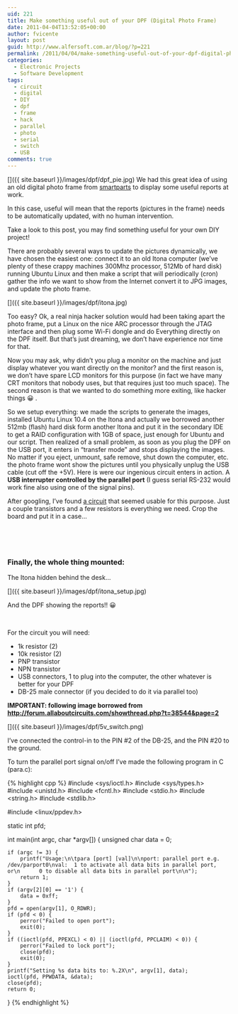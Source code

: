 ```yaml
---
uid: 221
title: Make something useful out of your DPF (Digital Photo Frame)
date: 2011-04-04T13:52:05+00:00
author: fvicente
layout: post
guid: http://www.alfersoft.com.ar/blog/?p=221
permalink: /2011/04/04/make-something-useful-out-of-your-dpf-digital-photo-frame/
categories:
  - Electronic Projects
  - Software Development
tags:
  - circuit
  - digital
  - DIY
  - dpf
  - frame
  - hack
  - parallel
  - photo
  - serial
  - switch
  - USB
comments: true
---
```

[<img src="{{ site.baseurl }}/images/dpf/dpf_pie.jpg" alt="" title="DPF"/>]({{ site.baseurl }}/images/dpf/dpf_pie.jpg)
We had this great idea of using an old digital photo frame from [smartparts](http://smartpartsproducts.com/content/index.html) to display some useful reports at work.

In this case, useful will mean that the reports (pictures in the frame) needs to be automatically updated, with no human intervention.

Take a look to this post, you may find something useful for your own DIY project!

<!--more-->

There are probably several ways to update the pictures dynamically, we have chosen the easiest one: connect it to an old Itona computer (we&#8217;ve plenty of these crappy machines 300Mhz processor, 512Mb of hard disk) running Ubuntu Linux and then make a script that will periodically (cron) gather the info we want to show from the Internet convert it to JPG images, and update the photo frame.

[<img src="{{ site.baseurl }}/images/dpf/itona.jpg" alt="" title="Itona"/>]({{ site.baseurl }}/images/dpf/itona.jpg)

Too easy? Ok, a real ninja hacker solution would had been taking apart the photo frame, put a Linux on the nice ARC processor through the JTAG interface and then plug some Wi-Fi dongle and do Everything directly on the DPF itself. But that&#8217;s just dreaming, we don&#8217;t have experience nor time for that.

Now you may ask, why didn&#8217;t you plug a monitor on the machine and just display whatever you want directly on the monitor? and the first reason is, we don&#8217;t have spare LCD monitors for this purpose (in fact we have many CRT monitors that nobody uses, but that requires just too much space). The second reason is that we wanted to do something more exiting, like hacker things 😀 .

So we setup everything: we made the scripts to generate the images, installed Ubuntu Linux 10.4 on the Itona and actually we borrowed another 512mb (flash) hard disk form another Itona and put it in the secondary IDE to get a RAID configuration with 1GB of space, just enough for Ubuntu and our script. Then realized of a small problem, as soon as you plug the DPF on the USB port, it enters in &#8220;transfer mode&#8221; and stops displaying the images. No matter if you eject, unmount, safe remove, shut down the computer, etc. the photo frame wont show the pictures until you physically unplug the USB cable (cut off the +5V). Here is were our ingenious circuit enters in action. A **USB interrupter controlled by the parallel port** (I guess serial RS-232 would work fine also using one of the signal pins).

After googling, I&#8217;ve found [a circuit](http://forum.allaboutcircuits.com/showthread.php?t=38544&page=2) that seemed usable for this purpose. Just a couple transistors and a few resistors is everything we need. Crop the board and put it in a case&#8230;

<figure class="half">
	<a title="DPF Circuit 1" href="{{ site.baseurl }}/images/dpf/dpf_circuit_01.jpg" target="_blank"><img src="{{ site.baseurl }}/images/dpf/dpf_circuit_01.jpg" alt="" title="DPF Circuit 1"/></a>
	<a title="DPF Circuit 2" href="{{ site.baseurl }}/images/dpf/dpf_circuit_02.jpg" target="_blank"><img src="{{ site.baseurl }}/images/dpf/dpf_circuit_02.jpg" alt="" title="DPF Circuit 2"/></a>
</figure>

<figure class="half">
	<a title="DPF Circuit 3" href="{{ site.baseurl }}/images/dpf/dpf_circuit_03.jpg" target="_blank"><img src="{{ site.baseurl }}/images/dpf/dpf_circuit_03.jpg" alt="" title="DPF Circuit 3"/></a>
	<a title="DPF Circuit 4" href="{{ site.baseurl }}/images/dpf/dpf_circuit_04.jpg" target="_blank"><img src="{{ site.baseurl }}/images/dpf/dpf_circuit_04.jpg" alt="" title="DPF Circuit 4"/></a>
</figure>

### Finally, the whole thing mounted:

The Itona hidden behind the desk&#8230;

[<img src="{{ site.baseurl }}/images/dpf/itona_setup.jpg" alt="" title="Itona Setup"/>]({{ site.baseurl }}/images/dpf/itona_setup.jpg)

And the DPF showing the reports!! 😀

<figure class="half">
	<a title="DPF Report 1" href="{{ site.baseurl }}/images/dpf/dpf_report_01.jpg" target="_blank"><img src="{{ site.baseurl }}/images/dpf/dpf_report_01.jpg" alt="" title="DPF Report 1"/></a>
	<a title="DPF Report 2" href="{{ site.baseurl }}/images/dpf/dpf_report_02.jpg" target="_blank"><img src="{{ site.baseurl }}/images/dpf/dpf_report_02.jpg" alt="" title="DPF Report 2"/></a>
</figure>

For the circuit you will need:

  * 1k resistor (2)
  * 10k resistor (2)
  * PNP transistor
  * NPN transistor
  * USB connectors, 1 to plug into the computer, the other whatever is better for your DPF
  * DB-25 male connector (if you decided to do it via parallel too)

**IMPORTANT: following image borrowed from http://forum.allaboutcircuits.com/showthread.php?t=38544&page=2**

[<img src="{{ site.baseurl }}/images/dpf/5v_switch.png" alt="" title="Itona Setup"/>]({{ site.baseurl }}/images/dpf/5v_switch.png)

I&#8217;ve connected the control-in to the PIN #2 of the DB-25, and the PIN #20 to the ground.

To turn the parallel port signal on/off I&#8217;ve made the following program in C (para.c):


{% highlight cpp %}
#include <sys/ioctl.h>
#include <sys/types.h>
#include <unistd.h>
#include <fcntl.h>
#include <stdio.h>
#include <string.h>
#include <stdlib.h>

#include <linux/ppdev.h>

static int pfd;

int main(int argc, char *argv[])
{
	unsigned char data = 0;

	if (argc != 3) {
		printf("Usage:\n\tpara [port] [val]\n\nport: parallel port e.g. /dev/parport0\nval:  1 to activate all data bits in parallel port, or\n      0 to disable all data bits in parallel port\n\n");
		return 1;
	}
	if (argv[2][0] == '1') {
		data = 0xff;
	}
	pfd = open(argv[1], O_RDWR);
	if (pfd < 0) {
		perror("Failed to open port");
		exit(0);
	}
	if ((ioctl(pfd, PPEXCL) < 0) || (ioctl(pfd, PPCLAIM) < 0)) {
		perror("Failed to lock port");
		close(pfd);
		exit(0);
	}
	printf("Setting %s data bits to: %.2X\n", argv[1], data);
	ioctl(pfd, PPWDATA, &data);
	close(pfd);
	return 0;
}
{% endhighlight %}
